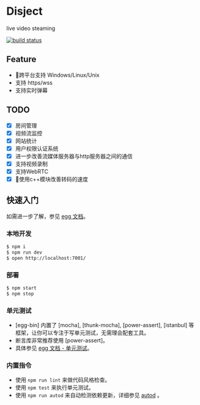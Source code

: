 # Disject

live video steaming

[![build status][travis-image]][travis-url]

[travis-image]:https://travis-ci.org/disject/disject-server.svg?branch=master
[travis-url]: https://travis-ci.org/disject/disject-server


## Feature
- 跨平台支持 Windows/Linux/Unix
- 支持 https/wss
- 支持实时弹幕


## TODO
- [x] 房间管理
- [x] 视频流监控
- [x] 网站统计
- [x] 用户权限认证系统
- [x] 进一步改善流媒体服务器与http服务器之间的通信
- [x] 支持视频录制
- [x] 支持WebRTC
- [x] 使用c++模块改善转码的速度

## 快速入门

<!-- 在此次添加使用文档 -->

如需进一步了解，参见 [egg 文档][egg]。

### 本地开发

```bash
$ npm i
$ npm run dev
$ open http://localhost:7001/
```

### 部署

```bash
$ npm start
$ npm stop
```

### 单元测试

- [egg-bin] 内置了 [mocha], [thunk-mocha], [power-assert], [istanbul] 等框架，让你可以专注于写单元测试，无需理会配套工具。
- 断言库非常推荐使用 [power-assert]。
- 具体参见 [egg 文档 - 单元测试](https://eggjs.org/zh-cn/core/unittest)。

### 内置指令

- 使用 `npm run lint` 来做代码风格检查。
- 使用 `npm test` 来执行单元测试。
- 使用 `npm run autod` 来自动检测依赖更新，详细参见 [autod](https://www.npmjs.com/package/autod) 。


[egg]: https://eggjs.org
